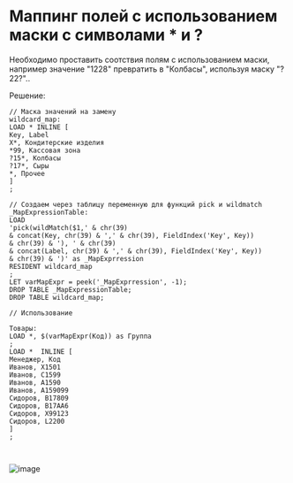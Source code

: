 # Маппинг полей с использованием маски с символами * и ?

Необходимо проставить соотствия полям с использованием маски, например значение "1228" превратить в "Колбасы", используя маску "?22?"..

Решение:
```
// Маска значений на замену
wildcard_map:
LOAD * INLINE [
Key, Label
X*, Кондитерские изделия
*99, Кассовая зона
?15*, Колбасы
?17*, Сыры
*, Прочее
]
;

// Создаем через таблицу переменную для функций pick и wildmatch
_MapExpressionTable:
LOAD
'pick(wildMatch($1,' & chr(39)
& concat(Key, chr(39) & ',' & chr(39), FieldIndex('Key', Key))
& chr(39) & '), ' & chr(39)
& concat(Label, chr(39) & ',' & chr(39), FieldIndex('Key', Key))
& chr(39) & ')' as _MapExprression
RESIDENT wildcard_map
;
LET varMapExpr = peek('_MapExprression', -1);
DROP TABLE _MapExpressionTable;
DROP TABLE wildcard_map;

// Использование

Товары:
LOAD *, $(varMapExpr(Код)) as Группа
;
LOAD *  INLINE [
Менеджер, Код
Иванов, X1501
Иванов, C1599
Иванов, A1590
Иванов, A159099
Сидоров, B17809
Сидоров, B17AA6
Сидоров, X99123
Сидоров, L2200
]
;



```
![image](https://user-images.githubusercontent.com/8188055/188342360-66265554-40f4-4a4d-b2ab-26a74c56d799.png)
